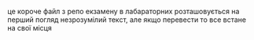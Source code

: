 це короче файл з репо екзамену
в лабараторних розташовується на перший погляд незрозумілий текст, але якщо перевести то все встане на свої місця